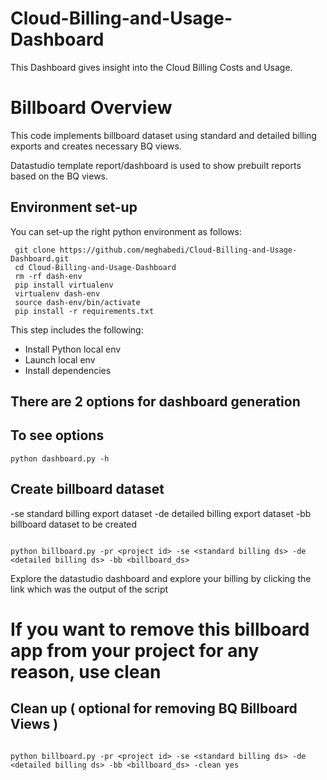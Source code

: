 # Cloud-Billing-and-Usage-Dashboard
This Dashboard gives insight into the Cloud Billing Costs and Usage.

# Billboard Overview
This code implements billboard dataset using standard and detailed billing exports and creates necessary BQ views.

Datastudio template report/dashboard is used to show prebuilt reports based on the BQ views.



## Environment set-up

You can set-up the right python environment as follows:
```
 git clone https://github.com/meghabedi/Cloud-Billing-and-Usage-Dashboard.git
 cd Cloud-Billing-and-Usage-Dashboard
 rm -rf dash-env
 pip install virtualenv
 virtualenv dash-env
 source dash-env/bin/activate
 pip install -r requirements.txt
```
This step includes the following:
- Install Python local env
- Launch local env
- Install dependencies

## There are 2 options for dashboard generation



## To see options
```
python dashboard.py -h
```
## Create billboard dataset
 -se standard billing export dataset
 -de detailed billing export dataset 
 -bb billboard dataset to be created
```

python billboard.py -pr <project id> -se <standard billing ds> -de <detailed billing ds> -bb <billboard_ds>

```

Explore the datastudio dashboard and explore your billing by clicking the link which was the output of the script

#

# If you want to remove this billboard app from your project for any reason, use clean


## Clean up ( optional for removing BQ Billboard Views )

```

python billboard.py -pr <project id> -se <standard billing ds> -de <detailed billing ds> -bb <billboard_ds> -clean yes

```
